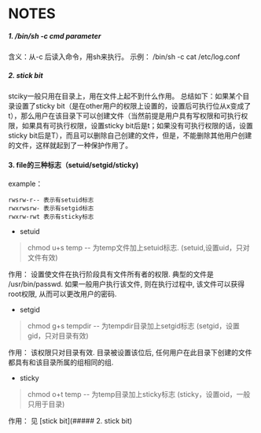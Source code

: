 NOTES
====


##### 1. /bin/sh -c *cmd* *parameter*

含义：从-c 后读入命令，用sh来执行。
示例： /bin/sh -c cat /etc/log.conf

##### 2. stick bit
stciky一般只用在目录上，用在文件上起不到什么作用。
总结如下：如果某个目录设置了sticky bit（是在other用户的权限上设置的，设置后可执行位从x变成了t），那么用户在该目录下可以创建文件（当然前提是用户具有写权限和可执行权限，如果具有可执行权限，设置sticky bit后是t；如果没有可执行权限的话，设置sticky bit后是T），而且可以删除自己创建的文件，但是，不能删除其他用户创建的文件，这样就起到了一种保护作用了。

#### 3. file的三种标志（setuid/setgid/sticky)
example：

    rwsrw-r-- 表示有setuid标志
    rwxrwsrw- 表示有setgid标志
    rwxrw-rwt 表示有sticky标志
* setuid

>chmod u+s temp -- 为temp文件加上setuid标志. (setuid,设置uid，只对文件有效)

作用： 设置使文件在执行阶段具有文件所有者的权限. 典型的文件是 /usr/bin/passwd. 如果一般用户执行该文件, 则在执行过程中, 该文件可以获得root权限, 从而可以更改用户的密码.

* setgid

>chmod g+s tempdir -- 为tempdir目录加上setgid标志 (setgid，设置gid，只对目录有效)

作用： 该权限只对目录有效. 目录被设置该位后, 任何用户在此目录下创建的文件都具有和该目录所属的组相同的组.

* sticky

>chmod o+t temp -- 为temp目录加上sticky标志 (sticky，设置oid，一般只用于目录)

作用： 见 [stick bit](##### 2. stick bit)
